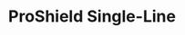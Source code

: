 ---
layout: product
title:  ProShield Single-Line
permalink: /proshield-single-line/

intro: We believe in building safe, valuable phone connections around the world.
description: Phone line/SIP account services for your business, with 2 levels of security to choose from.
best_for: Best for consumer companies and resellers with a single phone line.

features:
  - Calling with Phone or Computer / CTI
  - Online Voicemailbox with E-mail Support
  - Pre or Post paid
  - Call rerouting
  - Parallel Signaling and Follow-me
  - Fax as PDF
  - Online Administration
  - Compatible with all SIP Phones and nearly all PBX Systems

security_heading: "2 Levels of Security to Choose from:"
security:
# Levels of choice: Basic, High, Ultimate
  - level: Basic
    css_class: tabs bg-blue-light
    alias: "(TLS/SIPS & SRTP)"
    description: "With ProShield Single-Line Basic, your phone line is secure with a Basic encryption from your device to our Globacom Carrier Grade Softswitch (GCGS) central platform."
    technical_details: |
      <p>ProShield Single-Line Basic supports both encrypted signaling known as SIPS which can be SSL or TLS with signed certificates. ProShield Single-Line Basic also supports encrypted audio/media known as SRTP. Typical convention is to have the unencrypted SIP control channel on UDP port 5060 (although the standards also allow for using TCP port 5060 as well), and an SSL encrypted or TLS encrypted SIP control channel known as SIPS on TCP port 5061.</p>
      <p>SRTP is ideal for protecting Voice over IP traffic because it can be used in conjunction with header compression and has no effect on IP Quality of Service. This provides significant advantages, especially for voice traffic using low-bitrate voice codecs.</p>
    infographic: "1level_of_security@2x.png"
    table: high-vs-basic

  - level: High
    css_class: tabs-inverse
    alias: "(TLS/SIPS, SRTP & VPN)"
    description: "With ProShield Single-Line High, your phone line is more secure with the same Basic encryption, plus VPN from your device to our Globacom Carrier Grade Softswitch (GCGS) central platform, providing a higher level of security."
    technical_details: |
      <p>ProShield Single-Line High combines ProShield Single Line Basic, plus voice over IP (VoIP / Voice over Internet Protocol) and virtual private network technologies to offer a method for delivering secure voice. Because VoIP transmits digitized voice as a stream of data, the VoIP (Voice over Internet Protocol) VPN solution accomplishes voice encryption quite simply, applying standard data-encryption mechanisms. With ProShield Single-Line High you have a VPN tunnel to our Datacenter in Switzerland. All calls can be tunneled both sides. Inside of the tunnel you have encrypted Voice and Signaling (TLS/SIP/SRTP).</p>
    infographic: "2levels_of_security@2x.png"
    table: high-vs-basic

---